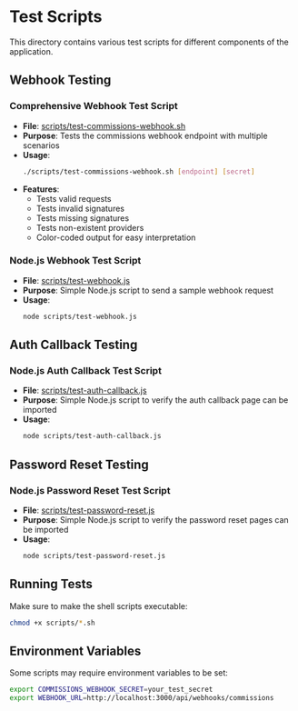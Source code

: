 # Test Scripts

This directory contains various test scripts for different components of the application.

## Webhook Testing

### Comprehensive Webhook Test Script
- **File**: [scripts/test-commissions-webhook.sh](file:///Users/cenkyakinlar/Documents/Dokumentit%20–%20CenkAir%20-%20MacBook%20Air/DREAMWEAVER/FOODAI/scripts/test-commissions-webhook.sh)
- **Purpose**: Tests the commissions webhook endpoint with multiple scenarios
- **Usage**: 
  ```bash
  ./scripts/test-commissions-webhook.sh [endpoint] [secret]
  ```
- **Features**:
  - Tests valid requests
  - Tests invalid signatures
  - Tests missing signatures
  - Tests non-existent providers
  - Color-coded output for easy interpretation

### Node.js Webhook Test Script
- **File**: [scripts/test-webhook.js](file:///Users/cenkyakinlar/Documents/Dokumentit%20–%20CenkAir%20-%20MacBook%20Air/DREAMWEAVER/FOODAI/scripts/test-webhook.js)
- **Purpose**: Simple Node.js script to send a sample webhook request
- **Usage**: 
  ```bash
  node scripts/test-webhook.js
  ```

## Auth Callback Testing

### Node.js Auth Callback Test Script
- **File**: [scripts/test-auth-callback.js](file:///Users/cenkyakinlar/Documents/Dokumentit%20–%20CenkAir%20-%20MacBook%20Air/DREAMWEAVER/FOODAI/scripts/test-auth-callback.js)
- **Purpose**: Simple Node.js script to verify the auth callback page can be imported
- **Usage**: 
  ```bash
  node scripts/test-auth-callback.js
  ```

## Password Reset Testing

### Node.js Password Reset Test Script
- **File**: [scripts/test-password-reset.js](file:///Users/cenkyakinlar/Documents/Dokumentit%20–%20CenkAir%20-%20MacBook%20Air/DREAMWEAVER/FOODAI/scripts/test-password-reset.js)
- **Purpose**: Simple Node.js script to verify the password reset pages can be imported
- **Usage**: 
  ```bash
  node scripts/test-password-reset.js
  ```

## Running Tests

Make sure to make the shell scripts executable:
```bash
chmod +x scripts/*.sh
```

## Environment Variables

Some scripts may require environment variables to be set:
```bash
export COMMISSIONS_WEBHOOK_SECRET=your_test_secret
export WEBHOOK_URL=http://localhost:3000/api/webhooks/commissions
```